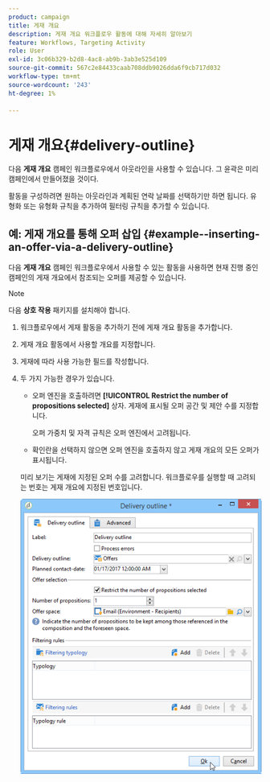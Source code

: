 ```yaml
---
product: campaign
title: 게재 개요
description: 게재 개요 워크플로우 활동에 대해 자세히 알아보기
feature: Workflows, Targeting Activity
role: User
exl-id: 3c06b329-b2d8-4ac8-ab9b-3ab3e525d109
source-git-commit: 567c2e84433caab708ddb9026dda6f9cb717d032
workflow-type: tm+mt
source-wordcount: '243'
ht-degree: 1%

---
```


# 게재 개요{#delivery-outline}

다음 **게재 개요** 캠페인 워크플로우에서 아웃라인을 사용할 수 있습니다. 그 윤곽은 미리 캠페인에서 만들어졌을 것이다.

활동을 구성하려면 원하는 아웃라인과 계획된 연락 날짜를 선택하기만 하면 됩니다. 유형화 또는 유형화 규칙을 추가하여 필터링 규칙을 추가할 수 있습니다.

## 예: 게재 개요를 통해 오퍼 삽입 {#example--inserting-an-offer-via-a-delivery-outline}

다음 **게재 개요** 캠페인 워크플로우에서 사용할 수 있는 활동을 사용하면 현재 진행 중인 캠페인의 게재 개요에서 참조되는 오퍼를 제공할 수 있습니다.

>[!NOTE]
>
>다음 **상호 작용** 패키지를 설치해야 합니다.

1. 워크플로우에서 게재 활동을 추가하기 전에 게재 개요 활동을 추가합니다.
1. 게재 개요 활동에서 사용할 개요를 지정합니다.
1. 게재에 따라 사용 가능한 필드를 작성합니다.
1. 두 가지 가능한 경우가 있습니다.

   * 오퍼 엔진을 호출하려면 **[!UICONTROL Restrict the number of propositions selected]** 상자. 게재에 표시될 오퍼 공간 및 제안 수를 지정합니다.

     오퍼 가중치 및 자격 규칙은 오퍼 엔진에서 고려됩니다.

   * 확인란을 선택하지 않으면 오퍼 엔진을 호출하지 않고 게재 개요의 모든 오퍼가 표시됩니다.

   미리 보기는 게재에 지정된 오퍼 수를 고려합니다. 워크플로우를 실행할 때 고려되는 번호는 게재 개요에 지정된 번호입니다.

   ![](assets/int_compo_offre_wf1.png)
